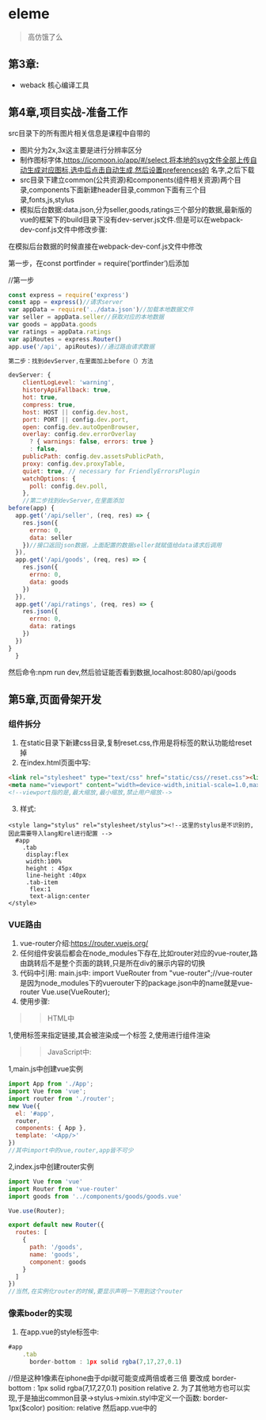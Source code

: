 # eleme
> 高仿饿了么
## 第3章:
- weback  核心编译工具
## 第4章,项目实战-准备工作
src目录下的所有图片相关信息是课程中自带的
- 图片分为2x,3x这主要是进行分辨率区分
- 制作图标字体,https://icomoon.io/app/#/select,将本地的svg文件全部上传自动生成对应图标,选中后点击自动生成,然后设置preferences的
名字,之后下载
- src目录下建立common(公共资源)和components(组件相关资源)两个目录,components下面新建header目录,common下面有三个目录,fonts,js,stylus
- 模拟后台数据:data.json,分为seller,goods,ratings三个部分的数据,最新版的vue的框架下的build目录下没有dev-server.js文件.但是可以在webpack-dev-conf.js文件中修改步骤:

在模拟后台数据的时候直接在webpack-dev-conf.js文件中修改

第一步，在const portfinder = require(‘portfinder’)后添加

//第一步
```js
const express = require('express')
const app = express()//请求server
var appData = require('../data.json')//加载本地数据文件
var seller = appData.seller//获取对应的本地数据
var goods = appData.goods
var ratings = appData.ratings
var apiRoutes = express.Router()
app.use('/api', apiRoutes)//通过路由请求数据

第二步：找到devServer,在里面加上before（）方法

devServer: {
    clientLogLevel: 'warning',
    historyApiFallback: true,
    hot: true,
    compress: true,
    host: HOST || config.dev.host,
    port: PORT || config.dev.port,
    open: config.dev.autoOpenBrowser,
    overlay: config.dev.errorOverlay
      ? { warnings: false, errors: true }
      : false,
    publicPath: config.dev.assetsPublicPath,
    proxy: config.dev.proxyTable,
    quiet: true, // necessary for FriendlyErrorsPlugin
    watchOptions: {
      poll: config.dev.poll,
    },
    //第二步找到devServer,在里面添加
before(app) {
  app.get('/api/seller', (req, res) => {
    res.json({
      errno: 0,
      data: seller
    })//接口返回json数据，上面配置的数据seller就赋值给data请求后调用
  }),
  app.get('/api/goods', (req, res) => {
    res.json({
      errno: 0,
      data: goods
    })
  }),
  app.get('/api/ratings', (req, res) => {
    res.json({
      errno: 0,
      data: ratings
    })
  })
}
  }
```
然后命令:npm run dev,然后验证能否看到数据,localhost:8080/api/goods

## 第5章,页面骨架开发
### 组件拆分
1. 在static目录下新建css目录,复制reset.css,作用是将标签的默认功能给reset掉
2. 在index.html页面中写:
```html
<link rel="stylesheet" type="text/css" href="static/css//reset.css"><link>
<meta name="viewport" content="width=device-width,initial-scale=1.0,maximum-scale=1.0,minimun-scale=1.0,user-scalable=no">
<!--viewport指的是,最大缩放,最小缩放,禁止用户缩放-->
```
3. 样式:
```
<style lang="stylus" rel="stylesheet/stylus"><!--这里的stylus是不识别的,因此需要导入lang和rel进行配置 -->
  #app
    .tab
     display:flex
     width:100%
     height : 45px
     line-height :40px
     .tab-item
      flex:1
      text-align:center
</style>
```
### VUE路由
1. vue-router介绍:https://router.vuejs.org/
2. 任何组件安装后都会在node_modules下存在,比如router对应的vue-router,路由跳转后不是整个页面的跳转,只是所在div的展示内容的切换
3. 代码中引用:
main.js中:
    import VueRouter from "vue-router";//vue-router是因为node_modules下的vuerouter下的package.json中的name就是vue-router
    Vue.use(VueRouter);
3. 使用步骤:
>>HTML中

1,使用<router-link to="">标签来指定链接,其会被渲染成一个<a>标签
2,使用<router-view></router-view>进行组件渲染

>>JavaScript中:

1,main.js中创建vue实例
```js
import App from './App';
import Vue from 'vue';
import router from './router';
new Vue({
  el: '#app',
  router,
  components: { App },
  template: '<App/>'
})
//其中import中的vue,router,app皆不可少
```
2,index.js中创建router实例
```js
import Vue from 'vue'
import Router from 'vue-router'
import goods from '../components/goods/goods.vue'

Vue.use(Router);

export default new Router({
  routes: [
    {
      path: '/goods',
      name: 'goods',
      component: goods
    }
  ]
})
//当然,在实例化router的时候,要显示声明一下用到这个router
```
### 像素boder的实现
1. 在app.vue的style标签中:
```js
#app
    .tab
      border-bottom : 1px solid rgba(7,17,27,0.1)
```
//但是这种1像素在iphone由于dpi就可能变成两倍或者三倍
要改成
border-bottom : 1px solid rgba(7,17,27,0.1)
position relative
2. 为了其他地方也可以实现,于是抽出common目录->stylus->mixin.styl中定义一个函数:
border-1px($color)
    position: relative
然后app.vue中的<style>中用
  @import "./common/stylus/mixin.styl";//@import是stylus引用语法
  border-1px(rgba(7,17,27,0.1))来代替
3. 不同地方有不同的styl,多个styl可以通过同一个styl进行引用
styl目录新建index.styl:
@import "./mixin"
@import "./icon"
@import "./base"
然后main.js引入index.styl:import './common/stylus/index.styl';
4. 用处就是在app.vue中的
<div class="tab border-1px">

5. 因此步骤就是两个,一是写一个下边框,二是在base.styl中判断dpi,如果是1.5倍屏幕Y方向就缩放为0.7,为2就变成0.5,这样就达到什么样的屏幕都是一像素

### 备注
1. 路径别名
  比如import goods from '../components/goods/goods.vue',每一次指定compoments都需要知道目录层级关系太麻烦
  在build->webpack.base.conf.js中:
  alias: {"components": path.resolve(__dirname,'../src/components')},但是配置文件改完后需要重新启动工程
2. 路径中的#,比如主页应该是localhost/但是实际是localhost/#/
原因vue默认用hash模式,解决方法就是在index.js中添加export default new Router({mode: 'history',.....}
3. 点击时对被点击的标签单独设置
vue默认实现了被点击时自动生成class属性为router-link-exact-active router-link-active,意思是两个名字,任用其一即可


### 问题:
1. 问题报错:
>>!!vue-style-loader!css-loader?{"sourceMap":true}!../../../node_modules/vue-loader/lib/style-compiler/index?{"vue":true,"id":"data-v-12835cef","scoped":false,"hasInlineConfig":false}!stylus-loader?{"sourceMap":true}!../../../node_modules/vue-loader/lib/selector?type=styles&index=0!./header.vue in ./src/components/header/header.vue

解决方法:
npm install sass-loader --save;
npm install node-sass --save;
如果还不行,那就再安装其他没有安装的模块,比如:
npm install stylus-loader --save-dev;等等
2. stylus是什么?
是CSS预处理框架.与SASS/LESS类似,近似于用脚本的方式写css代码,默认用stly作为扩展名,SASS需要依赖ruby运行,但是stylus不用
全局安装命令是:
```script
npm install stylus -g
```
3. vue.map是1.0的方法,不兼容vue2.0,即vue2.0中挂载vue实例时不能用map方法


3. 等分时的flex是什么?

4. import Vue from 'vue',此vue是什么?位置在哪?
vue是插件,webpack包管理一个基本的文件目录,所谓vue,其实就是一个插件,用这个插件时语法比较方便而已,插件安装会安装到node_modules中插件的使用需要在main.js中Import 自定义名 from '插件名',比如vue其实是./vue,配置文件中会省略./,
5. ::-webkit是什么?
chrome与safari的私有前缀

## 第6章,header组件开发
### VUE-resource应用
vue-resource类似于前端的httpclient,或者说是ajax
安装步骤见备注
在script标签中写函数:
//状态码单独定义一下
```js
const ERR_OK = 0;
export default {
  data(){
    return {
      seller: {}
    };
  },
  //created是生命周期,刚刚创建的时候,/api是在定义模拟数据的时候,在webpack-dev-conf中定义的路径
  created(){
    this.$http.get('/api/seller').then((response) => {
        response = response.body;
        if(response.errno=== ERR_OK){
            this.seller = response.data;
            console.log(this.seller);
        }
    });
  },
  components:{
    'v-header': header
  }
```


### 外部组件
- v-bind:seller可以省略 为:seller
在app.vue中return相当于是export一个seller对象,然后header需要用入参来接收,在script中:
```html
export default {
        props: {
            seller: {
                type: Object
            }
        }
};
```
然后用到其中的数据:
```html
<div class="avatar">
  <img width="64" height="64" :src="seller.avatar">
</div>//注意这时候,src要用冒号:
```
在接收seller中时,如果需要获取数组里面的值,需要v-if判断其值为空,而其他类型则不用:
```html
<div v-if="seller.supports" class="support">
    <span class="icon"></span>
    <span class="text">{{seller.supports[0].description}}</span>
</div>
```





###
###
###
###
###
### 备注
1. 安装插件:
比如安装插件vue-resource
方法一:在package.json中的dependencies.json中注明:"vue-resource":"1.15.1"(具体版本号自己到github上查)
方法二:直接npm install vue-resource@1.15.1,安装成功的标志有二,一是dependencies.json中会自动出现一行"vue-resource":"1.15.1",二是在node_modules中出现对应的插件目录.当然,也可以不指定版本号,直接npm install vue-resource,这时就默认安装最新版
2. 使用插件:
"引用并注册"
在main.js中
import VueResource from 'vue-resource'
Vue.use(VueResource);
其实也可以在index.js中vue.use,但是一般index.js都是专门用来写路由的.

3. 关于插件是实例化在index.js还是main.js中的问题
首先插件必须显式注册即vue.use,以router举例
如果router在main.js中注册,则需要
import Router from 'vue-router'
Vue.use(Router);
但是如果是在index.js中注册
main.js中的vue的实例化是:
new Vue({
  el: '#app',
  router,
  components: { App },
  template: '<App/>'
})
此刻router不是import router from 'vue-router'
而是import Router from './router/index',这样用到的才是实例化后的router

## 第7章,goods列表页开发

## 第8章,food详情页实现

## 第9章,ratings评价列表页实现

## 第10章,seller商家详情页实现

## 第11章,项目编译打包

## 第12章 其他
###  stylus语法
1. 选择器
- 冒号,分号,大括号可写可不写
- 后代关系用相同的缩进,缩进的格数不限制,只要一,缩进了,二,大家一起缩进了
- 父子关系用 > 表示
- 伪类元素用 & 表示其宿主元素
- 属性写在前,嵌套子元素样式写在后
- 分组选择器用相同缩进即可,如+a,+span
###  自定义的组件和引入的插件的区别
自定义的组件指的是vue文件
引入的插件使用就是"引入注册"
组件和插件实现功能都要在export中填写
自定义的组件使用时
  import header from '.....'
  export {component v-header:header}
插件的使用 export new Router(.....)

### export/export default/import的区别
1. 每一个vue文件都是一个类,且变量与方法都是静态
2. export可以有多个返回值,export只能有一个返回值
比如export:
```js
//demo1.js
export const str = 'hello world'
export function f(a){
    return a+1
}
对应的引入方式：
//demo2.js
import { str, f } from 'demo1'//str和f是自定义名
```
比如 export default:
```js
//demo1.js
export default {
    a: 'hello',
    b: 'world'
}
对应的引入方式：
//demo2.js
import obj from 'demo1'//obj是自定义名
```
